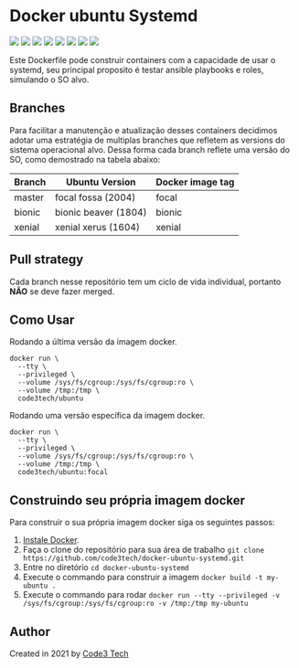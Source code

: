 # Docker ubuntu Systemd

[![](https://img.shields.io/badge/Code3%20Tech-DevOps%20Tool-%231D8348)](https://hub.docker.com/repository/docker/code3tech/ubuntu)
[![](https://img.shields.io/docker/cloud/automated/code3tech/ubuntu)](https://hub.docker.com/repository/docker/code3tech/ubuntu)
[![](https://img.shields.io/docker/cloud/build/code3tech/ubuntu)](https://hub.docker.com/repository/docker/code3tech/ubuntu)
[![](https://img.shields.io/docker/image-size/code3tech/ubuntu/latest)](https://hub.docker.com/repository/docker/code3tech/ubuntu)
[![](https://img.shields.io/docker/pulls/code3tech/ubuntu)](https://hub.docker.com/repository/docker/code3tech/ubuntu)
[![](https://img.shields.io/docker/stars/code3tech/ubuntu)](https://hub.docker.com/repository/docker/code3tech/ubuntu)
[![](https://img.shields.io/github/issues/code3tech/docker-ubuntu-systemd)](https://hub.docker.com/repository/docker/code3tech/ubuntu)
[![](https://img.shields.io/github/license/code3tech/docker-ubuntu-systemd)](https://hub.docker.com/repository/docker/code3tech/ubuntu)

Este Dockerfile pode construir containers com a capacidade de usar o systemd, seu principal proposito é testar ansible playbooks e roles, simulando o SO alvo.

Branches
------------

Para facilitar a manutenção e atualização desses containers decidimos adotar uma estratégia de multiplas branches que refletem as versions do sistema operacional alvo. Dessa forma cada branch reflete uma versão do SO, como demostrado na tabela abaixo:

|Branch |Ubuntu Version        |Docker image tag|
|-------|----------------------|----------------|
|master |focal fossa (2004)    |focal           |
|bionic |bionic beaver (1804)  |bionic          |
|xenial |xenial xerus (1604)   |xenial          |

Pull strategy
------------

Cada branch nesse repositório tem um ciclo de vida individual, portanto **NÃO** se deve fazer merged.

Como Usar
------------

Rodando a última versão da imagem docker.

```
docker run \
  --tty \
  --privileged \
  --volume /sys/fs/cgroup:/sys/fs/cgroup:ro \
  --volume /tmp:/tmp \
  code3tech/ubuntu
```

Rodando uma versão específica da imagem docker.

```
docker run \
  --tty \
  --privileged \
  --volume /sys/fs/cgroup:/sys/fs/cgroup:ro \
  --volume /tmp:/tmp \
  code3tech/ubuntu:focal
``` 

Construindo seu própria imagem docker
------------

Para construir o sua própria imagem docker siga os seguintes passos:

  1. [Instale Docker](https://docs.docker.com/engine/installation/).
  2. Faça o clone do repositório para sua área de trabalho `git clone https://github.com/code3tech/docker-ubuntu-systemd.git`
  3. Entre no diretório `cd docker-ubuntu-systemd`
  4. Execute o commando para construir a imagem `docker build -t my-ubuntu .`
  5. Execute o commando para rodar `docker run --tty --privileged -v /sys/fs/cgroup:/sys/fs/cgroup:ro -v /tmp:/tmp my-ubuntu`

Author
------------

Created in 2021 by [Code3 Tech](https://code3.tech/) 